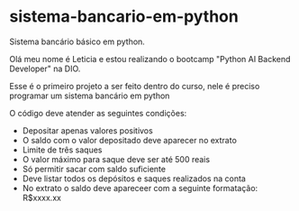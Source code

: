 # sistema-bancario-em-python
Sistema bancário básico em python.

Olá meu nome é Leticia e estou realizando o bootcamp "Python AI Backend Developer" na DIO.

Esse é o primeiro projeto a ser feito dentro do curso, nele é preciso programar um 
sistema bancário em python

O código deve atender as seguintes condições:
- Depositar apenas valores positivos
- O saldo com o valor depositado deve aparecer no extrato
- Limite de três saques 
- O valor máximo para saque deve ser até 500 reais
- Só permitir sacar com saldo suficiente 
- Deve listar todos os depósitos e saques realizados na conta
- No extrato o saldo deve apareceer com a seguinte formatação: R$xxxx.xx
